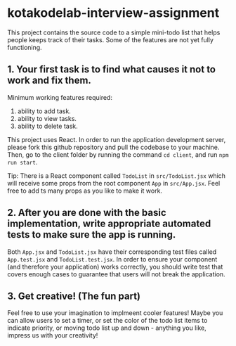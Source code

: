 # kotakodelab-interview-assignment

This project contains the source code to a simple mini-todo list that helps people keeps track of their tasks. Some of the features are not yet fully functioning.

## 1. Your first task is to find what causes it not to work and fix them. 

Minimum working features required:

1. ability to add task.
2. ability to view tasks.
3. ability to delete task.

This project uses React. In order to run the application development server, please fork this github repository and pull the codebase to your machine. Then, go to the client folder by running the command `cd client`, and run `npm run start`.

Tip: There is a React component called `TodoList` in `src/TodoList.jsx` which will receive some props from the root component `App` in `src/App.jsx`. Feel free to add ts many props as you like to make it work.

## 2. After you are done with the basic implementation, write appropriate automated tests to make sure the app is running.

Both `App.jsx` and `TodoList.jsx` have their corresponding test files called `App.test.jsx` and `TodoList.test.jsx`. In order to ensure your component (and therefore your application) works correctly, you should write test that covers enough cases to guarantee that users will not break the application.

## 3. Get creative! (The fun part)

Feel free to use your imagination to implmeent cooler features! Maybe you can allow users to set a timer, or set the color of the todo list items to indicate priority, or moving todo list up and down - anything you like, impress us with your creativity!
